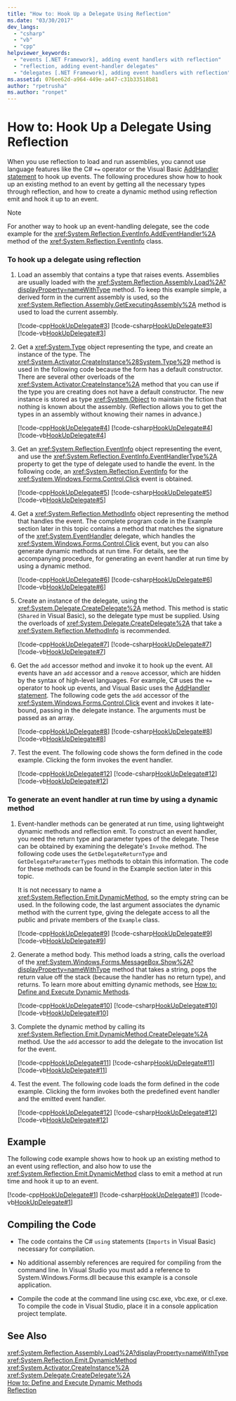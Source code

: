 ```yaml
---
title: "How to: Hook Up a Delegate Using Reflection"
ms.date: "03/30/2017"
dev_langs: 
  - "csharp"
  - "vb"
  - "cpp"
helpviewer_keywords: 
  - "events [.NET Framework], adding event handlers with reflection"
  - "reflection, adding event-handler delegates"
  - "delegates [.NET Framework], adding event handlers with reflection"
ms.assetid: 076ee62d-a964-449e-a447-c31b33518b81
author: "rpetrusha"
ms.author: "ronpet"
---
```

# How to: Hook Up a Delegate Using Reflection
When you use reflection to load and run assemblies, you cannot use language features like the C# `+=` operator or the Visual Basic [AddHandler statement](~/docs/visual-basic/language-reference/statements/addhandler-statement.md) to hook up events. The following procedures show how to hook up an existing method to an event by getting all the necessary types through reflection, and how to create a dynamic method using reflection emit and hook it up to an event.  
  
> [!NOTE]
>  For another way to hook up an event-handling delegate, see the code example for the <xref:System.Reflection.EventInfo.AddEventHandler%2A> method of the <xref:System.Reflection.EventInfo> class.  
  
### To hook up a delegate using reflection  
  
1. Load an assembly that contains a type that raises events. Assemblies are usually loaded with the <xref:System.Reflection.Assembly.Load%2A?displayProperty=nameWithType> method. To keep this example simple, a derived form in the current assembly is used, so the <xref:System.Reflection.Assembly.GetExecutingAssembly%2A> method is used to load the current assembly.  
  
    [!code-cpp[HookUpDelegate#3](../../../samples/snippets/cpp/VS_Snippets_CLR/HookUpDelegate/cpp/source.cpp#3)]
    [!code-csharp[HookUpDelegate#3](../../../samples/snippets/csharp/VS_Snippets_CLR/HookUpDelegate/cs/source.cs#3)]
    [!code-vb[HookUpDelegate#3](../../../samples/snippets/visualbasic/VS_Snippets_CLR/HookUpDelegate/vb/source.vb#3)]  
  
2. Get a <xref:System.Type> object representing the type, and create an instance of the type. The <xref:System.Activator.CreateInstance%28System.Type%29> method is used in the following code because the form has a default constructor. There are several other overloads of the <xref:System.Activator.CreateInstance%2A> method that you can use if the type you are creating does not have a default constructor. The new instance is stored as type <xref:System.Object> to maintain the fiction that nothing is known about the assembly. (Reflection allows you to get the types in an assembly without knowing their names in advance.)  
  
    [!code-cpp[HookUpDelegate#4](../../../samples/snippets/cpp/VS_Snippets_CLR/HookUpDelegate/cpp/source.cpp#4)]
    [!code-csharp[HookUpDelegate#4](../../../samples/snippets/csharp/VS_Snippets_CLR/HookUpDelegate/cs/source.cs#4)]
    [!code-vb[HookUpDelegate#4](../../../samples/snippets/visualbasic/VS_Snippets_CLR/HookUpDelegate/vb/source.vb#4)]  
  
3. Get an <xref:System.Reflection.EventInfo> object representing the event, and use the <xref:System.Reflection.EventInfo.EventHandlerType%2A> property to get the type of delegate used to handle the event. In the following code, an <xref:System.Reflection.EventInfo> for the <xref:System.Windows.Forms.Control.Click> event is obtained.  
  
    [!code-cpp[HookUpDelegate#5](../../../samples/snippets/cpp/VS_Snippets_CLR/HookUpDelegate/cpp/source.cpp#5)]
    [!code-csharp[HookUpDelegate#5](../../../samples/snippets/csharp/VS_Snippets_CLR/HookUpDelegate/cs/source.cs#5)]
    [!code-vb[HookUpDelegate#5](../../../samples/snippets/visualbasic/VS_Snippets_CLR/HookUpDelegate/vb/source.vb#5)]  
  
4. Get a <xref:System.Reflection.MethodInfo> object representing the method that handles the event. The complete program code in the Example section later in this topic contains a method that matches the signature of the <xref:System.EventHandler> delegate, which handles the <xref:System.Windows.Forms.Control.Click> event, but you can also generate dynamic methods at run time. For details, see the accompanying procedure, for generating an event handler at run time by using a dynamic method.  
  
    [!code-cpp[HookUpDelegate#6](../../../samples/snippets/cpp/VS_Snippets_CLR/HookUpDelegate/cpp/source.cpp#6)]
    [!code-csharp[HookUpDelegate#6](../../../samples/snippets/csharp/VS_Snippets_CLR/HookUpDelegate/cs/source.cs#6)]
    [!code-vb[HookUpDelegate#6](../../../samples/snippets/visualbasic/VS_Snippets_CLR/HookUpDelegate/vb/source.vb#6)]  
  
5. Create an instance of the delegate, using the <xref:System.Delegate.CreateDelegate%2A> method. This method is static (`Shared` in Visual Basic), so the delegate type must be supplied. Using the overloads of <xref:System.Delegate.CreateDelegate%2A> that take a <xref:System.Reflection.MethodInfo> is recommended.  
  
    [!code-cpp[HookUpDelegate#7](../../../samples/snippets/cpp/VS_Snippets_CLR/HookUpDelegate/cpp/source.cpp#7)]
    [!code-csharp[HookUpDelegate#7](../../../samples/snippets/csharp/VS_Snippets_CLR/HookUpDelegate/cs/source.cs#7)]
    [!code-vb[HookUpDelegate#7](../../../samples/snippets/visualbasic/VS_Snippets_CLR/HookUpDelegate/vb/source.vb#7)]  
  
6. Get the `add` accessor method and invoke it to hook up the event. All events have an `add` accessor and a `remove` accessor, which are hidden by the syntax of high-level languages. For example, C# uses the `+=` operator to hook up events, and Visual Basic uses the [AddHandler statement](~/docs/visual-basic/language-reference/statements/addhandler-statement.md). The following code gets the `add` accessor of the <xref:System.Windows.Forms.Control.Click> event and invokes it late-bound, passing in the delegate instance. The arguments must be passed as an array.  
  
    [!code-cpp[HookUpDelegate#8](../../../samples/snippets/cpp/VS_Snippets_CLR/HookUpDelegate/cpp/source.cpp#8)]
    [!code-csharp[HookUpDelegate#8](../../../samples/snippets/csharp/VS_Snippets_CLR/HookUpDelegate/cs/source.cs#8)]
    [!code-vb[HookUpDelegate#8](../../../samples/snippets/visualbasic/VS_Snippets_CLR/HookUpDelegate/vb/source.vb#8)]  
  
7. Test the event. The following code shows the form defined in the code example. Clicking the form invokes the event handler.  
  
    [!code-cpp[HookUpDelegate#12](../../../samples/snippets/cpp/VS_Snippets_CLR/HookUpDelegate/cpp/source.cpp#12)]
    [!code-csharp[HookUpDelegate#12](../../../samples/snippets/csharp/VS_Snippets_CLR/HookUpDelegate/cs/source.cs#12)]
    [!code-vb[HookUpDelegate#12](../../../samples/snippets/visualbasic/VS_Snippets_CLR/HookUpDelegate/vb/source.vb#12)]  
  
<a name="procedureSection1"></a>   
### To generate an event handler at run time by using a dynamic method  
  
1. Event-handler methods can be generated at run time, using lightweight dynamic methods and reflection emit. To construct an event handler, you need the return type and parameter types of the delegate. These can be obtained by examining the delegate's `Invoke` method. The following code uses the `GetDelegateReturnType` and `GetDelegateParameterTypes` methods to obtain this information. The code for these methods can be found in the Example section later in this topic.  
  
    It is not necessary to name a <xref:System.Reflection.Emit.DynamicMethod>, so the empty string can be used. In the following code, the last argument associates the dynamic method with the current type, giving the delegate access to all the public and private members of the `Example` class.  
  
    [!code-cpp[HookUpDelegate#9](../../../samples/snippets/cpp/VS_Snippets_CLR/HookUpDelegate/cpp/source.cpp#9)]
    [!code-csharp[HookUpDelegate#9](../../../samples/snippets/csharp/VS_Snippets_CLR/HookUpDelegate/cs/source.cs#9)]
    [!code-vb[HookUpDelegate#9](../../../samples/snippets/visualbasic/VS_Snippets_CLR/HookUpDelegate/vb/source.vb#9)]  
  
2. Generate a method body. This method loads a string, calls the overload of the <xref:System.Windows.Forms.MessageBox.Show%2A?displayProperty=nameWithType> method that takes a string, pops the return value off the stack (because the handler has no return type), and returns. To learn more about emitting dynamic methods, see [How to: Define and Execute Dynamic Methods](../../../docs/framework/reflection-and-codedom/how-to-define-and-execute-dynamic-methods.md).  
  
    [!code-cpp[HookUpDelegate#10](../../../samples/snippets/cpp/VS_Snippets_CLR/HookUpDelegate/cpp/source.cpp#10)]
    [!code-csharp[HookUpDelegate#10](../../../samples/snippets/csharp/VS_Snippets_CLR/HookUpDelegate/cs/source.cs#10)]
    [!code-vb[HookUpDelegate#10](../../../samples/snippets/visualbasic/VS_Snippets_CLR/HookUpDelegate/vb/source.vb#10)]  
  
3. Complete the dynamic method by calling its <xref:System.Reflection.Emit.DynamicMethod.CreateDelegate%2A> method. Use the `add` accessor to add the delegate to the invocation list for the event.  
  
    [!code-cpp[HookUpDelegate#11](../../../samples/snippets/cpp/VS_Snippets_CLR/HookUpDelegate/cpp/source.cpp#11)]
    [!code-csharp[HookUpDelegate#11](../../../samples/snippets/csharp/VS_Snippets_CLR/HookUpDelegate/cs/source.cs#11)]
    [!code-vb[HookUpDelegate#11](../../../samples/snippets/visualbasic/VS_Snippets_CLR/HookUpDelegate/vb/source.vb#11)]  
  
4. Test the event. The following code loads the form defined in the code example. Clicking the form invokes both the predefined event handler and the emitted event handler.  
  
    [!code-cpp[HookUpDelegate#12](../../../samples/snippets/cpp/VS_Snippets_CLR/HookUpDelegate/cpp/source.cpp#12)]
    [!code-csharp[HookUpDelegate#12](../../../samples/snippets/csharp/VS_Snippets_CLR/HookUpDelegate/cs/source.cs#12)]
    [!code-vb[HookUpDelegate#12](../../../samples/snippets/visualbasic/VS_Snippets_CLR/HookUpDelegate/vb/source.vb#12)]  
  
## Example  
 The following code example shows how to hook up an existing method to an event using reflection, and also how to use the <xref:System.Reflection.Emit.DynamicMethod> class to emit a method at run time and hook it up to an event.  
  
 [!code-cpp[HookUpDelegate#1](../../../samples/snippets/cpp/VS_Snippets_CLR/HookUpDelegate/cpp/source.cpp#1)]
 [!code-csharp[HookUpDelegate#1](../../../samples/snippets/csharp/VS_Snippets_CLR/HookUpDelegate/cs/source.cs#1)]
 [!code-vb[HookUpDelegate#1](../../../samples/snippets/visualbasic/VS_Snippets_CLR/HookUpDelegate/vb/source.vb#1)]  
  
## Compiling the Code  
  
- The code contains the C# `using` statements (`Imports` in Visual Basic) necessary for compilation.  
  
- No additional assembly references are required for compiling from the command line. In Visual Studio you must add a reference to System.Windows.Forms.dll because this example is a console application.  
  
- Compile the code at the command line using csc.exe, vbc.exe, or cl.exe. To compile the code in Visual Studio, place it in a console application project template.  
  
## See Also  
 <xref:System.Reflection.Assembly.Load%2A?displayProperty=nameWithType>  
 <xref:System.Reflection.Emit.DynamicMethod>  
 <xref:System.Activator.CreateInstance%2A>  
 <xref:System.Delegate.CreateDelegate%2A>  
 [How to: Define and Execute Dynamic Methods](../../../docs/framework/reflection-and-codedom/how-to-define-and-execute-dynamic-methods.md)  
 [Reflection](../../../docs/framework/reflection-and-codedom/reflection.md)
